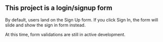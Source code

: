 ## This project is a login/signup form
  By default, users land on the Sign Up form.
  If you click Sign In, the form will slide and show the sign in form instead. 
  
  At this time, form validations are still in active development. 
